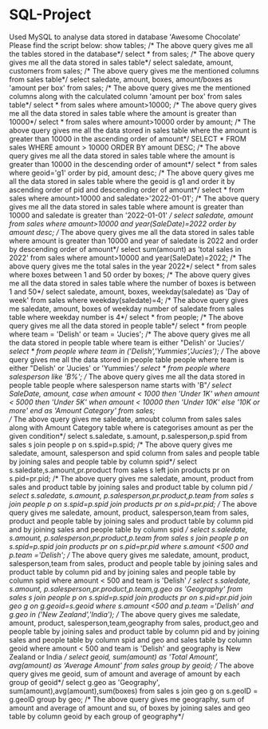 # SQL-Project
Used MySQL to analyse data stored in database 'Awesome Chocolate'
Please find the script below:
show tables;
/* The above query gives me all the tables stored in the database*/
select * from sales;
/* The above query gives me all the data stored in sales table*/
select saledate, amount, customers from sales;
/* The above query gives me the mentioned columns from sales table*/
select saledate, amount, boxes, amount/boxes as 'amount per box' from sales;
/* The above query gives me the mentioned columns along with the calculated column 'amount per box' from sales table*/
select * from sales where amount>10000;
/* The above query gives me all the data stored in sales table where the amount is greater than 10000*/
select * from sales where amount>10000 order by amount;
/* The above query gives me all the data stored in sales table where the amount is greater than 10000 in the ascending order of amount*/
SELECT * FROM sales WHERE amount > 10000 ORDER BY amount DESC;
/* The above query gives me all the data stored in sales table where the amount is greater than 10000 in the descending order of amount*/
select * from sales where geoid='g1' order by pid, amount desc;
/* The above query gives me all the data stored in sales table where the geoid is g1 and order it by ascending order of pid and descending order of amount*/
select * from sales where amount>10000 and saledate>'2022-01-01';
/* The above query gives me all the data stored in sales table where amount is greater than 10000 and saledate is greater than '2022-01-01' */
select saledate, amount from sales where amount>10000 and year(SaleDate)=2022 order by amount desc;
/* The above query gives me all the data stored in sales table where amount is greater than 10000 and year of saledate is 2022 and order by descending order of amount*/
select sum(amount) as 'total sales in 2022' from sales where amount>10000 and year(SaleDate)=2022;
/* The above query gives me the total sales in the year 2022*/
select * from sales where boxes between 1 and 50 order by boxes;
/* The above query gives me all the data stored in sales table where the number of boxes is between 1 and 50*/
select saledate, amount, boxes, weekday(saledate) as 'Day of week' from sales where weekday(saledate)=4;
/* The above query gives me saledate, amount, boxes of weekday number of saledate from sales table where weekday number is 4*/
select * from people;
/* The above query gives me all the data stored in people table*/
select * from people where team = 'Delish' or team = 'Jucies';
/* The above query gives me all the data stored in people table where team is either "Delish' or 'Jucies'*/
select * from people where team in ('Delish','Yummies','Jucies');
/* The above query gives me all the data stored in people table people where team is either "Delish' or 'Jucies' or 'Yummies'*/
select * from people where salesperson like 'B%';
/* The above query gives me all the data stored in people table people where salesperson name starts with 'B"*/
select SaleDate, amount,
	case  when amount < 1000 then 'Under 1K'
          when amount < 5000 then 'Under 5K'
		  when amount < 10000 then 'Under 10K'
          else '10K or more'
     end as 'Amount Category'
  from sales;   
  /* The above query gives me saledate, amoubt column from sales sales along with Amount Category table where is categorises amount as per the given condition*/
  select s.saledate, s.amount, p.salesperson,p.spid 
  from sales s 
  join people p on s.spid=p.spid;
  /* The above query gives me saledate, amount, salesperson and spid column from sales and people table by joining sales and people table by column spid*/
  select s.saledate,s.amount,pr.product
  from sales s 
  left join products pr on s.pid=pr.pid;
  /* The above query gives me saledate, amount, product from sales and product table by joining sales and product table by column pid */
  select s.saledate, s.amount, p.salesperson,pr.product,p.team
  from sales s 
  join people p on s.spid=p.spid
  join products pr on s.pid=pr.pid;
  /* The above query gives me saledate, amount, product, salesperson,team from sales, product and people table by joining sales and product table by column pid and by joining sales and people table by column spid */
  select s.saledate, s.amount, p.salesperson,pr.product,p.team
  from sales s 
  join people p on s.spid=p.spid
  join products pr on s.pid=pr.pid
  where s.amount <500 and p.team ='Delish';
  /* The above query gives me saledate, amount, product, salesperson,team from sales, product and people table by joining sales and product table by column pid and by joining sales and people table by column spid where amount < 500 and team is 'Delish' */
  select s.saledate, s.amount, p.salesperson,pr.product,p.team,g.geo as 'Geography'
  from sales s 
  join people p on s.spid=p.spid
  join products pr on s.pid=pr.pid
  join geo g on g.geoid=s.geoid
  where s.amount <500 and p.team ='Delish' and g.geo in ('New Zealand','India');
  /* The above query gives me saledate, amount, product, salesperson,team,geography from sales, product,geo and people table by joining sales and product table by column pid and by joining sales and people table by column spid and geo and sales table by column geoid where amount < 500 and team is 'Delish' and geography is New Zealand or India */
  select geoid, sum(amount) as 'Total Amount', avg(amount) as 'Average Amount'
  from sales 
  group by geoid;
  /* The above query gives me geoid, sum of amount and average of amount by each group of geoid*/
  select g.geo as 'Geography', sum(amount),avg(amount),sum(boxes)
  from sales s 
  join geo g on s.geoID = g.geoID
  group by geo;
  /* The above query gives me geography, sum of amount and average of amount and su, of boxes by joining sales and geo table by column geoid by each group of geography*/
  
  
